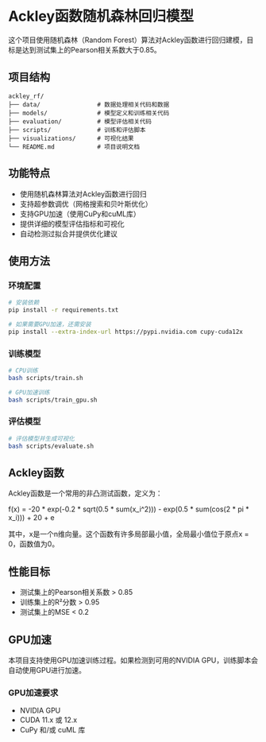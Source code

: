 # Ackley函数随机森林回归模型

这个项目使用随机森林（Random Forest）算法对Ackley函数进行回归建模，目标是达到测试集上的Pearson相关系数大于0.85。

## 项目结构

```
ackley_rf/
├── data/                # 数据处理相关代码和数据
├── models/              # 模型定义和训练相关代码
├── evaluation/          # 模型评估相关代码
├── scripts/             # 训练和评估脚本
├── visualizations/      # 可视化结果
└── README.md            # 项目说明文档
```

## 功能特点

- 使用随机森林算法对Ackley函数进行回归
- 支持超参数调优（网格搜索和贝叶斯优化）
- 支持GPU加速（使用CuPy和cuML库）
- 提供详细的模型评估指标和可视化
- 自动检测过拟合并提供优化建议

## 使用方法

### 环境配置

```bash
# 安装依赖
pip install -r requirements.txt

# 如果需要GPU加速，还需安装
pip install --extra-index-url https://pypi.nvidia.com cupy-cuda12x
```

### 训练模型

```bash
# CPU训练
bash scripts/train.sh

# GPU加速训练
bash scripts/train_gpu.sh
```

### 评估模型

```bash
# 评估模型并生成可视化
bash scripts/evaluate.sh
```

## Ackley函数

Ackley函数是一个常用的非凸测试函数，定义为：

f(x) = -20 * exp(-0.2 * sqrt(0.5 * sum(x_i^2))) - exp(0.5 * sum(cos(2 * pi * x_i))) + 20 + e

其中，x是一个n维向量。这个函数有许多局部最小值，全局最小值位于原点x = 0，函数值为0。

## 性能目标

- 测试集上的Pearson相关系数 > 0.85
- 训练集上的R²分数 > 0.95
- 测试集上的MSE < 0.2

## GPU加速

本项目支持使用GPU加速训练过程。如果检测到可用的NVIDIA GPU，训练脚本会自动使用GPU进行加速。

### GPU加速要求

- NVIDIA GPU
- CUDA 11.x 或 12.x
- CuPy 和/或 cuML 库 